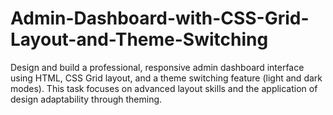 # Admin-Dashboard-with-CSS-Grid-Layout-and-Theme-Switching
Design and build a professional, responsive admin dashboard interface using HTML, CSS Grid layout, and a theme switching feature (light and dark modes). This task focuses on advanced layout skills and the application of design adaptability through theming.
